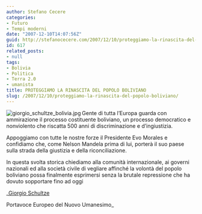 ```yaml
---
author: Stefano Cecere
categories:
- Futuro
- Tempi moderni
date: "2007-12-10T14:07:56Z"
guid: http://stefanocecere.com/2007/12/10/proteggiamo-la-rinascita-del-popolo-boliviano/
id: 617
related_posts:
- null
tags:
- Bolivia
- Politica
- Terra 2.0
- umanista
title: PROTEGGIAMO LA RINASCITA DEL POPOLO BOLIVIANO
slug: /2007/12/10/proteggiamo-la-rinascita-del-popolo-boliviano/
---
```


[<img src='http://stefanocecere.com/wp-content/uploads/sites/3/2007/12/giorgio_schultze_bolivia.thumbnail.jpg' alt='giorgio_schultze_bolivia.jpg' align="left" />](http://stefanocecere.com/wp-content/uploads/sites/3/2007/12/giorgio_schultze_bolivia.jpg "giorgio_schultze_bolivia.jpg")Gente di tutta l&#8217;Europa guarda con ammirazione il processo costituente boliviano, un processo democratico e nonviolento che riscatta 500 anni di discriminazione e d&#8217;ingiustizia.

Appoggiamo con tutte le nostre forze il Presidente Evo Morales e confidiamo che, come Nelson Mandela prima di lui, porterà il suo paese sulla strada della giustizia e della riconciliazione.

In questa svolta storica chiediamo alla comunità internazionale, ai governi nazionali ed alla società civile di vegliare affinché la volontà del popolo boliviano possa finalmente esprimersi senza la brutale repressione che ha dovuto sopportare fino ad oggi

_[Giorgio Schultze](http://www.giorgioschultze.eu/)
  
Portavoce Europeo del Nuovo Umanesimo_